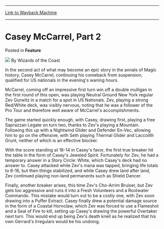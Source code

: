 
---
[Link to Wayback Machine](https://web.archive.org/web/20220520012426/https://magic.wizards.com/en/articles/archive/feature/casey-mccarrel-part-2-2000-01-01)

[_metadata_:author]:- "Wizards of the Coast"
[_metadata_:description]:- "In the second act of what may become an epic story in the annals of Magic history, Casey McCarrel, continuing his comeback from suspension, qualified for US nationals in the evening's waning hours. McCarrel, coming off an impressive first turn win off a double mulligan in the first round of this open, was playing Neutral Ground New York regular Zev Gurwitz in a match for a"
[_metadata_:generator]:- "Drupal 7 (http://drupal.org)"
[_metadata_:node]:- "949441"
[_metadata_:publish_date]:- "2000-01-01"
[_metadata_:source]:- "div-main-content"
[_metadata_:title]:- "Casey McCarrel, Part 2"
[_metadata_:wayback_capture_timestamp]:- "2022-05-20 01:24:26"
[_metadata_:wayback_raw_url]:- "https://web.archive.org/web/20220520012426id_/https://magic.wizards.com/en/articles/archive/feature/casey-mccarrel-part-2-2000-01-01"
[_metadata_:wayback_url]:- "https://magic.wizards.com/en/articles/archive/feature/casey-mccarrel-part-2-2000-01-01"
---


Casey McCarrel, Part 2
======================



 Posted in **Feature**







![](https://media.magic.wizards.com/styles/auth_small/public/images/person/wizards_author.jpg)
By Wizards of the Coast












In the second act of what may become an epic story in the annals of Magic history, Casey McCarrel, continuing his comeback from suspension, qualified for US nationals in the evening's waning hours.


McCarrel, coming off an impressive first turn win off a double mulligan in the first round of this open, was playing Neutral Ground New York regular Zev Gurwitz in a match for a spot in US Nationals. Zev, playing a strong Red/White deck, was visibly nervous, noting that he was a follower of the Pro Tour and therefore well aware of McCarrel's accomplishments.


The game started quickly enough, with Casey, drawing first, playing a free Saprazzan Legate on turn two, thanks to Zev's playing a Mountain. Following this up with a Nightwind Glider and Defender En-Vec, allowing him to go on the offensive, with Seth playing Thermal Glider and Laccolith Grunt, neither of which is an effective blocker.


With the score standing at 18-14 in Casey's favor, the first true breaker hit the table in the form of Casey's Jeweled Spirit. Fortunately for Zev, he had a temporary answer in a Story Circle: White, which Casey's deck had no answer to. Casey attacked while Zev's mana was tapped, bringing life totals to 6-16, but then things stabilized, and while Casey drew land after land, Zev continued playing non-land permanents such as Shield Dancer.


Finally, another breaker arises, this time Zev's Cho-Arrim Bruiser, but Zev gets too aggressive and runs it into a Fresh Volunteers and a Rootwater Commando. This mistake would turn out to be a costly one, with Zev soon drawing into a Puffer Extract. Casey finally drew a potential damage source in the form of a Coastal Hornclaw, which Zev was forced to use a Flameshot and a Seal of Fire to kill, setting up Casey's drawing the powerful Overtaker next turn. This would end up being Zev's death knell as he realized that his own Gerrard's Irregulars would be his undoing.








